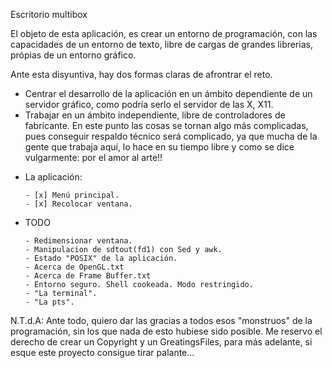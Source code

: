 Escritorio multibox

El objeto de esta aplicación, es crear un entorno de programación, con las 
capacidades de un entorno de texto, libre de cargas de grandes librerias, 
própias de un entorno gráfico.

Ante esta disyuntiva, hay dos formas claras de afrontrar el reto.

  - Centrar el desarrollo de la aplicación en un ámbito dependiente
  de un servidor gráfico, como podría serlo el servidor de las X, X11.
  - Trabajar en un ámbito independiente, libre de controladores de 
  fabricante. En este punto las cosas se tornan algo más complicadas,
  pues conseguir respaldo técnico será complicado, ya que mucha de la
  gente que trabaja aquí, lo hace en su tiempo libre y como se dice
  vulgarmente: por el amor al arte!!





*   La aplicación:



        - [x] Menú principal.
        - [x] Recolocar ventana.



*   TODO


        - Redimensionar ventana.
        - Manipulacion de sdtout(fd1) con Sed y awk.
        - Estado "POSIX" de la aplicación.
        - Acerca de OpenGL.txt
        - Acerca de Frame Buffer.txt
        - Entorno seguro. Shell cookeada. Modo restringido.
        - "La terminal".
        - "La pts".




  N.T.d.A: Ante todo, quiero dar las gracias a todos esos "monstruos" de la 
  programación, sin los que nada de esto hubiese sido posible.
  Me reservo el derecho de crear un Copyright y un GreatingsFiles, para
  más adelante, si esque este proyecto consigue tirar palante...

